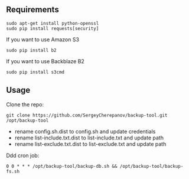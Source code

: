 ## Requirements

```
sudo apt-get install python-openssl
sudo pip install requests[security]
```

If you want to use Amazon S3  
```
sudo pip install b2
```

If you want to use Backblaze B2  
```
sudo pip install s3cmd
```

## Usage

Clone the repo:

```
git clone https://github.com/SergeyCherepanov/backup-tool.git /opt/backup-tool
```

* rename config.sh.dist to config.sh and update credentials  
* rename list-include.txt.dist to list-include.txt and update path  
* rename list-exclude.txt.dist to list-exclude.txt and update path  

Ddd cron job:

```
0 0 * * * /opt/backup-tool/backup-db.sh && /opt/backup-tool/backup-fs.sh
```
